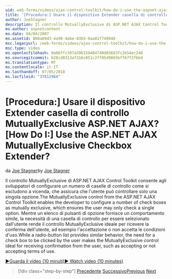 ```yaml
---
uid: web-forms/videos/ajax-control-toolkit/how-do-i-use-the-aspnet-ajax-mutuallyexclusive-checkbox-extender
title: '[Procedura:] Usare il dispositivo Extender casella di controllo MutuallyExclusive ASP.NET AJAX? | Microsoft Docs'
author: JoeStagner
description: Il controllo MutuallyExclusive di ASP.NET AJAX Control Toolkit consente agli sviluppatori di configurare un numero di caselle di controllo come si escludono a vicenda, quali e...
ms.author: aspnetcontent
ms.date: 04/04/2007
ms.assetid: 808a89d3-4a98-4abe-83b5-0aa01f749048
msc.legacyurl: /web-forms/videos/ajax-control-toolkit/how-do-i-use-the-aspnet-ajax-mutuallyexclusive-checkbox-extender
msc.type: video
ms.openlocfilehash: 0a06ffc397a596159404740d65683fc2b54ec248
ms.sourcegitcommit: b28cd0313af316c051c2ff8549865bff67f2fbb4
ms.translationtype: MT
ms.contentlocale: it-IT
ms.lasthandoff: 07/05/2018
ms.locfileid: "37812964"
---
```

<a name="how-do-i-use-the-aspnet-ajax-mutuallyexclusive-checkbox-extender"></a><span data-ttu-id="b28d0-104">[Procedura:] Usare il dispositivo Extender casella di controllo MutuallyExclusive ASP.NET AJAX?</span><span class="sxs-lookup"><span data-stu-id="b28d0-104">[How Do I:] Use the ASP.NET AJAX MutuallyExclusive Checkbox Extender?</span></span>
====================
<span data-ttu-id="b28d0-105">da [Joe Stagner](https://github.com/JoeStagner)</span><span class="sxs-lookup"><span data-stu-id="b28d0-105">by [Joe Stagner](https://github.com/JoeStagner)</span></span>

<span data-ttu-id="b28d0-106">Il controllo MutuallyExclusive di ASP.NET AJAX Control Toolkit consente agli sviluppatori di configurare un numero di caselle di controllo come si escludono a vicenda, che assicura che l'utente può controllare solo una singola opzione.</span><span class="sxs-lookup"><span data-stu-id="b28d0-106">The MutuallyExclusive control from the ASP.NET AJAX Control Toolkit enables the developer to configure a number of check boxes as mutually exclusive, which ensures the user may only check a single option.</span></span> <span data-ttu-id="b28d0-107">Mentre un elenco di pulsanti di opzione fornisce un comportamento simile, la necessità di una casella di controllo per essere selezionato dall'utente rende il controllo MutuallyExclusive ideale per ricevere la conferma dell'utente, ad esempio l'accettazione o non accetta le condizioni d'uso.</span><span class="sxs-lookup"><span data-stu-id="b28d0-107">While a radio-button list provides similar behavior, the need for a check box to be clicked by the user makes the MutuallyExclusive control ideal for receiving confirmation from the user, such as accepting or not accepting terms of use.</span></span>

[<span data-ttu-id="b28d0-108">&#9654;Guarda il video (10 minuti)</span><span class="sxs-lookup"><span data-stu-id="b28d0-108">&#9654; Watch video (10 minutes)</span></span>](https://channel9.msdn.com/Blogs/ASP-NET-Site-Videos/how-do-i-use-the-aspnet-ajax-mutuallyexclusive-checkbox-extender)

> [!div class="step-by-step"]
> <span data-ttu-id="b28d0-109">[Precedente](how-do-i-use-the-aspnet-ajax-maskededit-controls.md)
> [Successivo](how-do-i-use-the-aspnet-ajax-nobot-control.md)</span><span class="sxs-lookup"><span data-stu-id="b28d0-109">[Previous](how-do-i-use-the-aspnet-ajax-maskededit-controls.md)
[Next](how-do-i-use-the-aspnet-ajax-nobot-control.md)</span></span>
